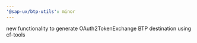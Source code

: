 ```yaml
---
'@sap-ux/btp-utils': minor
---
```


new functionality to generate OAuth2TokenExchange BTP destination using cf-tools
